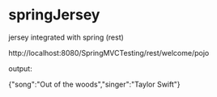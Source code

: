# springJersey
jersey integrated with spring (rest)


http://localhost:8080/SpringMVCTesting/rest/welcome/pojo

output:

{"song":"Out of the woods","singer":"Taylor Swift"}
